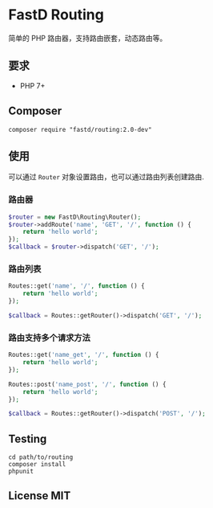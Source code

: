 # FastD Routing

简单的 PHP 路由器，支持路由嵌套，动态路由等。

## 要求

* PHP 7+

## Composer

```
composer require "fastd/routing:2.0-dev"
```

## 使用

可以通过 `Router` 对象设置路由，也可以通过路由列表创建路由.

### 路由器

```php
$router = new FastD\Routing\Router();
$router->addRoute('name', 'GET', '/', function () {
    return 'hello world';
});
$callback = $router->dispatch('GET', '/');
```

### 路由列表

```php
Routes::get('name', '/', function () {
    return 'hello world';
});

$callback = Routes::getRouter()->dispatch('GET', '/');
```

### 路由支持多个请求方法

```php
Routes::get('name_get', '/', function () {
    return 'hello world';
});

Routes::post('name_post', '/', function () {
    return 'hello world';
});

$callback = Routes::getRouter()->dispatch('POST', '/');
```

## Testing

```
cd path/to/routing
composer install
phpunit
```

## License MIT
